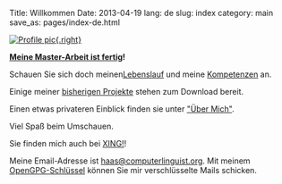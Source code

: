 Title: Willkommen
Date: 2013-04-19
lang: de
slug: index
category: main
save_as: pages/index-de.html

[![Profile pic](|filename|/images/mh-strand-200.jpg){.right}](|filename|/images/mh-strand.jpg)


<strong>[Meine Master-Arbeit ist fertig](|filename|ma-thesis.md)!</strong>

Schauen Sie sich doch meinen[Lebenslauf](|filename|cv.de.md) und meine [Kompetenzen](|filename|experience.de.md) an.

Einige meiner [bisherigen Projekte](|filename|projects.de.md) stehen zum Download bereit.

Einen etwas privateren Einblick finden sie unter ["Über Mich"](|filename|about.de.md).

Viel Spaß beim Umschauen.

Sie finden mich auch bei [XING!](https://www.xing.com/profile/Michael_Haas135)!

Meine Email-Adresse ist [haas@computerlinguist.org](mailto:haas@computerlinguist.org). Mit meinem
[OpenGPG-Schlüssel](|filename|/downloads/Michael_Haas_haas_AT_computerlinguist.org_(0xE97B9C8A)_pub.asc) können
Sie mir verschlüsselte Mails schicken.

